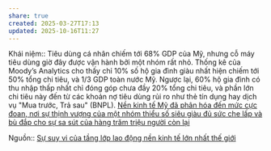 ```yaml
---
share: true
created: 2025-03-27T17:13
updated: 2025-10-16T11:27
---
```

Khái niệm:: 
Tiêu dùng cá nhân chiếm tới 68% GDP của Mỹ, nhưng cỗ máy tiêu dùng giờ đây được vận hành bởi một nhóm rất nhỏ. Thống kê của Moody’s Analytics cho thấy chỉ 10% số hộ gia đình giàu nhất hiện chiếm tới 50% tổng chi tiêu, và 1/3 GDP toàn nước Mỹ. Ngược lại, 60% hộ gia đình có thu nhập thấp nhất chỉ đóng góp chưa đầy 20% tổng chi tiêu, và phần lớn chi tiêu này đến từ các khoản nợ tiêu dùng rủi ro như thẻ tín dụng hay dịch vụ "Mua trước, Trả sau" (BNPL).
[Nền kinh tế Mỹ đã phân hóa đến mức cực đoan, nơi sự thịnh vượng của một nhóm thiểu số siêu giàu đủ sức che lấp và bù đắp cho sự sa sút của hàng trăm triệu người còn lại](./N%E1%BB%81n%20kinh%20t%E1%BA%BF%20M%E1%BB%B9%20%C4%91%C3%A3%20ph%C3%A2n%20h%C3%B3a%20%C4%91%E1%BA%BFn%20m%E1%BB%A9c%20c%E1%BB%B1c%20%C4%91oan,%20n%C6%A1i%20s%E1%BB%B1%20th%E1%BB%8Bnh%20v%C6%B0%E1%BB%A3ng%20c%E1%BB%A7a%20m%E1%BB%99t%20nh%C3%B3m%20thi%E1%BB%83u%20s%E1%BB%91%20si%C3%AAu%20gi%C3%A0u%20%C4%91%E1%BB%A7%20s%E1%BB%A9c%20che%20l%E1%BA%A5p%20v%C3%A0%20b%C3%B9%20%C4%91%E1%BA%AFp%20cho%20s%E1%BB%B1%20sa%20s%C3%BAt%20c%E1%BB%A7a%20h%C3%A0ng%20tr%C4%83m%20tri%E1%BB%87u%20ng%C6%B0%E1%BB%9Di%20c%C3%B2n%20l%E1%BA%A1i.md)

Nguồn:: [Sự suy vi của tầng lớp lao động nền kinh tế lớn nhất thế giới](https://vietstock.vn/2025/10/su-suy-vi-cua-tang-lop-lao-dong-nen-kinh-te-lon-nhat-the-gioi-772-1361407.htm)
